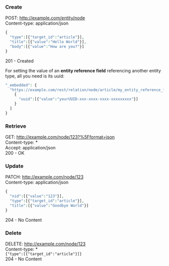 ### Create

POST: <http://example.com/entity/node>  
Content-type: application/json

```php
{
  "type":[{"target_id":"article"}],
  "title":[{"value":"Hello World"}],
  "body":[{"value":"How are you?"}]
}
```

201 - Created

For setting the value of an **entity reference field** referencing another entity type, all you need is its uuid:

```php
"_embedded": {
  "https://example.com/rest/relation/node/article/my_entity_reference_field": [
    { 
      "uuid":[{"value":"yourUUID-xxx-xxxx-xxxx-xxxxxxxxx"}]
    }
  ]
}
```

### Retrieve

GET: <http://example.com/node/123?%5Fformat=json>  
Content-type: \*  
Accept: application/json  
200 - OK

### Update

PATCH: <http://example.com/node/123>  
Content-type: application/json

```php
{
  "nid":[{"value":"123"}],
  "type":[{"target_id":"article"}],
  "title":[{"value":"Goodbye World"}]
}
```

204 - No Content

### Delete

DELETE: <http://example.com/node/123>  
Content-type: \*  
`{"type":[{"target_id":"article"}]}`  
204 - No Content